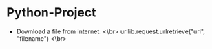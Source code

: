 # Python-Project

* Download a file from internet: <\br>
  urllib.request.urlretrieve("url", "filename")  <\br>
